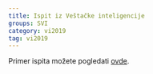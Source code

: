 ```yaml
---
title: Ispit iz Veštačke inteligencije
groups: SVI
category: vi2019
tag: vi2019
---
```


Primer ispita možete pogledati [ovde](https://github.com/matfvi/vi/blob/master/ispiti_i_kolokvijumi/primer.ispita/ispit.2019.2020.pdf).